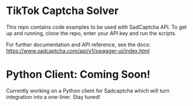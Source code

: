 # TikTok Captcha Solver
This repo contains code examples to be used with SadCaptcha API.
To get up and running, clone the repo, enter your API key and run the scripts.

For further documentation and API reference, see the docs: https://www.sadcaptcha.com/api/v1/swagger-ui/index.html


# Python Client: Coming Soon!
Currently working on a Python client for Sadcaptcha which will turn integration into a one-liner. Stay tuned!
